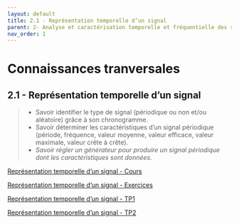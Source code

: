 ```yaml
---
layout: default
title: 2.1 - Représentation temporelle d’un signal
parent: 2- Analyse et caractérisation temporelle et fréquentielle des signaux
nav_order: 1
---
```


# Connaissances tranversales

## 2.1 - Représentation temporelle d’un signal

> - Savoir identifier le type de signal (périodique ou non et/ou aléatoire) grâce à son chronogramme.
> - Savoir déterminer les caractéristiques d’un signal périodique (période, fréquence, valeur moyenne, valeur efficace, valeur maximale, valeur crête à crête).
> - *Savoir régler un générateur pour produire un signal périodique dont les caractéristiques sont données.*


[Représentation temporelle d’un signal - Cours](/cours/representation-temporelle-signaux/bts-ciel_representation-temporelle-signaux_cours.pdf)

[Représentation temporelle d’un signal - Exercices](/cours/representation-temporelle-signaux/bts-ciel_representation-temporelle-signaux_exercices.pdf)

[Représentation temporelle d’un signal - TP1](/cours/representation-temporelle-signaux/bts-ciel_representation-temporelle-signaux_TP1.pdf)

[Représentation temporelle d’un signal - TP2](/cours/representation-temporelle-signaux/bts-ciel_representation-temporelle-signaux_TP2.pdf)
